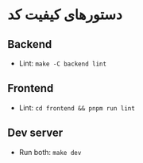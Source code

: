 # دستورهای کیفیت کد
## Backend
- Lint: `make -C backend lint`
## Frontend
- Lint: `cd frontend && pnpm run lint`
## Dev server
- Run both: `make dev`
